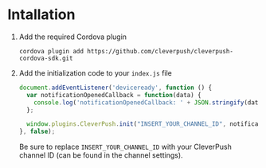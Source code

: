 # Intallation

1. Add the required Cordova plugin

   ```
   cordova plugin add https://github.com/cleverpush/cleverpush-cordova-sdk.git
   ```


2. Add the initialization code to your `index.js` file

   ```javascript
   document.addEventListener('deviceready', function () {
     var notificationOpenedCallback = function(data) {
       console.log('notificationOpenedCallback: ' + JSON.stringify(data));
     };

     window.plugins.CleverPush.init("INSERT_YOUR_CHANNEL_ID", notificationOpenedCallback);
   }, false);
   ```

   Be sure to replace `INSERT_YOUR_CHANNEL_ID` with your CleverPush channel ID (can be found in the channel settings).
